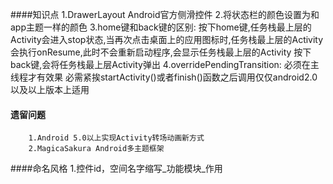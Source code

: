 ####知识点
    1.DrawerLayout Android官方侧滑控件
    2.将状态栏的颜色设置为和app主题一样的颜色
    3.home键和back键的区别:
        按下home键,任务栈最上层的Activity会进入stop状态,当再次点击桌面上的应用图标时,任务栈最上层的Activity
      会执行onResume,此时不会重新启动程序,会显示任务栈最上层的Activity
        按下back键,会将任务栈最上层Activity弹出
    4.overridePendingTransition:
        必须在主线程才有效果
        必需紧挨startActivity()或者finish()函数之后调用仅仅android2.0以及以上版本上适用
    
#### 遗留问题
        1.Android 5.0以上实现Activity转场动画新方式
        2.MagicaSakura Android多主题框架
####命名风格
    1.控件id，空间名字缩写_功能模块_作用
    

    